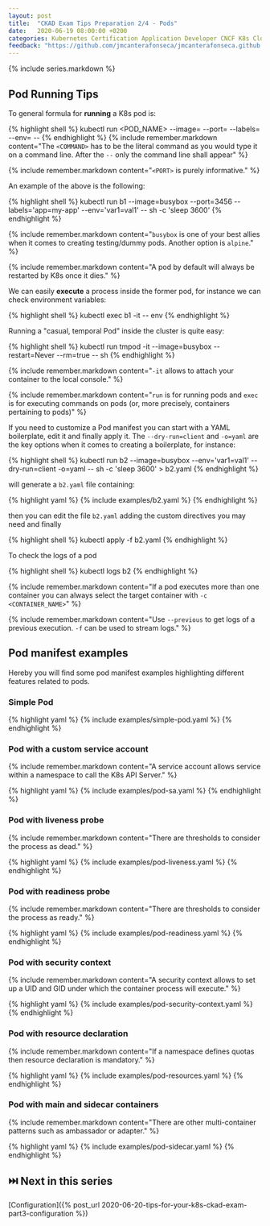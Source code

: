 ```yaml
---
layout: post
title:  "CKAD Exam Tips Preparation 2/4 - Pods"
date:   2020-06-19 08:00:00 +0200
categories: Kubernetes Certification Application Developer CNCF K8s Cloud Native Computing CKAD Linux Foundation pods
feedback: "https://github.com/jmcanterafonseca/jmcanterafonseca.github.io/issues/2"
---
```


{% include series.markdown %}

## Pod Running Tips 

To general formula for **running** a K8s pod is:

{% highlight shell %}
kubectl run <POD_NAME> --image=<IMAGE> --port=<PORT> --labels=<LABELS> --env=<ENV> -- <COMMAND>
{% endhighlight %}
{% include remember.markdown content="The `<COMMAND>` has to be the literal command as you would type it on a command line. After the `--` only the command line shall appear" %} 

{% include remember.markdown content="`<PORT>` is purely informative." %} 

An example of the above is the following: 

{% highlight shell %}
kubectl run b1 --image=busybox --port=3456 --labels='app=my-app' --env='var1=val1' -- sh -c 'sleep 3600'
{% endhighlight %}

{% include remember.markdown content="`busybox` is one of your best allies when it comes to creating testing/dummy pods. Another option is `alpine`." %} 

{% include remember.markdown content="A pod by default will always be restarted by K8s once it dies." %} 

We can easily **execute** a process inside the former pod, for instance we can check environment variables:

{% highlight shell %}
kubectl exec b1 -it -- env
{% endhighlight %}

Running a "casual, temporal Pod" inside the cluster is quite easy:

{% highlight shell %}
kubectl run tmpod -it --image=busybox --restart=Never --rm=true -- sh
{% endhighlight %}

{% include remember.markdown content="`-it` allows to attach your container to the local console." %} 

{% include remember.markdown content="`run` is for running pods and `exec` is for executing commands on pods (or, more precisely, containers pertaining to pods)" %} 

If you need to customize a Pod manifest you can start with a YAML boilerplate, edit it and finally apply it.
The `--dry-run=client` and `-o=yaml` are the key options when it comes to creating a boilerplate, for instance:

{% highlight shell %}
kubectl run b2 --image=busybox --env='var1=val1' --dry-run=client -o=yaml -- sh -c 'sleep 3600' > b2.yaml
{% endhighlight %}

will generate a `b2.yaml` file containing:

{% highlight yaml %}
{% include examples/b2.yaml %}
{% endhighlight %}

then you can edit the file `b2.yaml` adding the custom directives you may need and finally 

{% highlight shell %}
kubectl apply -f b2.yaml
{% endhighlight %} 

To check the logs of a pod 

{% highlight shell %}
kubectl logs b2 
{% endhighlight %}

{% include remember.markdown content="If a pod executes more than one container you can always select the target container with `-c <CONTAINER_NAME>`" %} 

{% include remember.markdown content="Use `--previous` to get logs of a previous execution. `-f` can be used to stream logs." %} 

## Pod manifest examples

Hereby you will find some pod manifest examples highlighting different features related to pods. 

### Simple Pod

{% highlight yaml %}
{% include examples/simple-pod.yaml %}
{% endhighlight %}

### Pod with a custom service account

{% include remember.markdown content="A service account allows service within a namespace to call the K8s API Server." %} 

{% highlight yaml %}
{% include examples/pod-sa.yaml %}
{% endhighlight %}

### Pod with liveness probe

{% include remember.markdown content="There are thresholds to consider the process as dead." %} 

{% highlight yaml %}
{% include examples/pod-liveness.yaml %}
{% endhighlight %}

### Pod with readiness probe

{% include remember.markdown content="There are thresholds to consider the process as ready." %} 

{% highlight yaml %}
{% include examples/pod-readiness.yaml %}
{% endhighlight %}

### Pod with security context

{% include remember.markdown content="A security context allows to set up a UID and GID under which the container process will execute." %} 

{% highlight yaml %}
{% include examples/pod-security-context.yaml %}
{% endhighlight %}

### Pod with resource declaration

{% include remember.markdown content="If a namespace defines quotas then resource declaration is mandatory." %}

{% highlight yaml %}
{% include examples/pod-resources.yaml %}
{% endhighlight %}

### Pod with main and sidecar containers

{% include remember.markdown content="There are other multi-container patterns such as ambassador or adapter." %}

{% highlight yaml %}
{% include examples/pod-sidecar.yaml %}
{% endhighlight %}

## ⏭️ Next in this series

[Configuration]({% post_url 2020-06-20-tips-for-your-k8s-ckad-exam-part3-configuration %})
